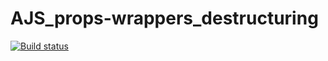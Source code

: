 # AJS_props-wrappers_destructuring
 
[![Build status](https://ci.appveyor.com/api/projects/status/3cs83mtf8pu266m0?svg=true)](https://ci.appveyor.com/project/KateGaw/ajs-props-wrappers-destructuring)
